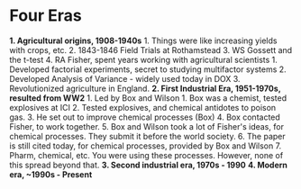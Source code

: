 # Four Eras
**1. Agricultural origins, 1908-1940s**
	1. Things were like increasing yields with crops, etc.
	2. 1843-1846 Field Trials at Rothamstead
	3. WS Gossett and the t-test
	4. RA Fisher, spent years working with agricultural scientists
		1. Developed factorial experiments, secret to studying multifactor systems
		2. Developed Analysis of Variance - widely used today in DOX
		3. Revolutionized agriculture in England.
**2. First Industrial Era,  1951-1970s, resulted from WW2**
	1. Led by Box and Wilson
		1. Box was a chemist, tested explosives at ICI
		2. Tested explosives, and chemical antidotes to poison gas.
		3. He set out to improve chemical processes (Box)
		4. Box contacted Fisher, to work together.
		5. Box and Wilson took a lot of Fisher's ideas, for chemical processes. They submit it before the world society.
		6. The paper is still cited today, for chemical processes, provided by Box and Wilson
		7. Pharm, chemical, etc. You were using these processes. However, none of this spread beyond that.
**3. Second industrial era, 1970s - 1990**
**4. Modern era, ~1990s - Present**
